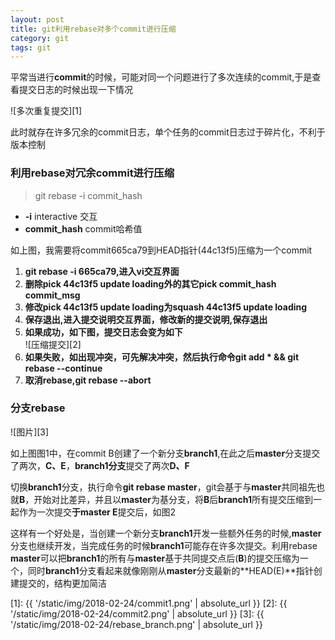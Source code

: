 ```yaml
---
layout: post
title: git利用rebase对多个commit进行压缩
category: git
tags: git
---
```

平常当进行**commit**的时候，可能对同一个问题进行了多次连续的commit,于是查看提交日志的时候出现一下情况

![多次重复提交][1]

此时就存在许多冗余的commit日志，单个任务的commit日志过于碎片化，不利于版本控制
### 利用rebase对冗余commit进行压缩
> git rebase -i commit_hash

* **-i**  interactive 交互
* **commit_hash** commit哈希值

如上图，我需要将commit665ca79到HEAD指针(44c13f5)压缩为一个commit
1. **git rebase -i 665ca79,进入vi交互界面<br/>**
2. **删除pick 44c13f5 update loading外的其它pick commit_hash commit_msg**
3. **修改pick 44c13f5 update loading为squash 44c13f5 update loading**
4. **保存退出,进入提交说明交互界面，修改新的提交说明,保存退出**
5. **如果成功，如下图，提交日志会变为如下**<br/>
![压缩提交][2]
6. **如果失败，如出现冲突，可先解决冲突，然后执行命令git add * && git rebase --continue**
7. **取消rebase,git rebase --abort**

### 分支rebase
![图片][3]

如上图图1中，在commit B创建了一个新分支**branch1**,在此之后**master**分支提交了两次，**C、E**，**branch1分支**提交了两次**D、F**<br/>

切换**branch1**分支，执行命令**git rebase master**，git会基于与**master**共同祖先也就**B**，开始对比差异，并且以**master**为基分支，将**B**后**branch1**所有提交压缩到一起作为一次提交**于master E**提交后，如图2

这样有一个好处是，当创建一个新分支**branch1**开发一些额外任务的时候,**master**分支也继续开发，当完成任务的时候**branch1**可能存在许多次提交。利用rebase **master**可以把**branch1**的所有与**master**基于共同提交点后(**B**)的提交压缩为一个，同时**branch1**分支看起来就像刚刚从**master**分支最新的**HEAD(E)**指针创建提交的，结构更加简洁
















[1]: {{ '/static/img/2018-02-24/commit1.png' | absolute_url }}
[2]: {{ '/static/img/2018-02-24/commit2.png' | absolute_url }}
[3]: {{ '/static/img/2018-02-24/rebase_branch.png' | absolute_url }}
